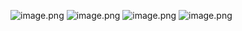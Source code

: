 ![image.png](https://gitee.com/zhaojiedong/img/raw/master/20240905000450.png)
![image.png](https://gitee.com/zhaojiedong/img/raw/master/20240905000503.png)
![image.png](https://gitee.com/zhaojiedong/img/raw/master/20240905000512.png)
![image.png](https://gitee.com/zhaojiedong/img/raw/master/20240905000520.png)
